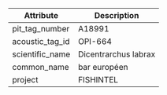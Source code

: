 | Attribute  | Description |
| ------------- | ------------- |
| pit_tag_number | A18991 |
| acoustic_tag_id | OPI-664 |
| scientific_name | Dicentrarchus labrax |
| common_name | bar européen |
| project | FISHINTEL |